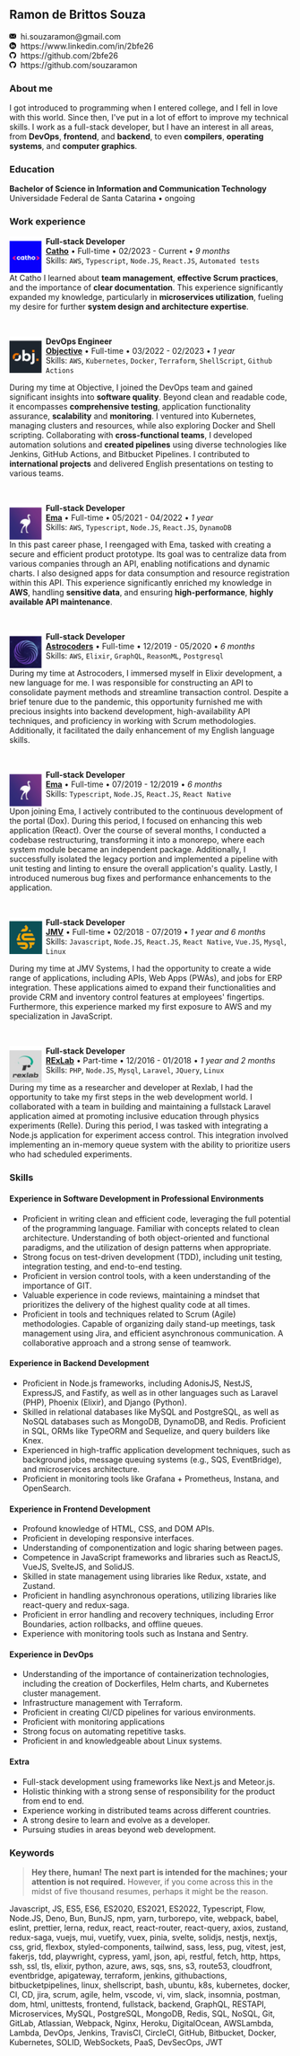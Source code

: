 ## Ramon de Brittos Souza

<span>
  <img src="./assets/email.png" width="12" height="12" style="margin-right: 4px">
  hi.souzaramon@gmail.com
</span>
<br>

<span>
  <img src="./assets/linkedin.png" width="12" height="12" style="margin-right: 4px">
  https://www.linkedin.com/in/2bfe26
</span>
<br>

<span>
  <img src="./assets/github.png" width="12" height="12" style="margin-right: 4px">
  https://github.com/2bfe26
</span>
<br>

<span>
  <img src="./assets/github.png" width="12" height="12" style="margin-right: 4px">
  https://github.com/souzaramon
</span>

### About me

I got introduced to programming when I entered college, and I fell in love with this world. Since then, I've put in a lot of effort to improve my technical skills. I work as a full-stack developer, but I have an interest in all areas, from **DevOps**, **frontend**, and **backend**, to even **compilers**, **operating systems**, and **computer graphics**.

### Education

**Bachelor of Science in Information and Communication Technology** \
Universidade Federal de Santa Catarina • ongoing

### Work experience

[<img align="left" height="65px" width="65px" src="./assets/catho.png"/>](https://www.catho.com.br/)

**Full-stack Developer** \
[**Catho**](https://www.catho.com.br/) • Full-time • 02/2023 - Current • _9 months_ \
Skills: `AWS`, `Typescript`, `Node.JS`, `React.JS`, `Automated tests`

At Catho I learned about **team management**, **effective Scrum practices**, and the importance of **clear documentation**. This experience significantly expanded my knowledge, particularly in **microservices utilization**, fueling my desire for further **system design and architecture expertise**.

&nbsp;

[<img align="left" height="65px" width="65px" src="./assets/obj.png"/>](https://www.objective.com.br/)

**DevOps Engineer** \
[**Objective**](https://www.objective.com.br/) • Full-time • 03/2022 - 02/2023 • _1 year_ \
Skills: `AWS`, `Kubernetes`, `Docker`, `Terraform`, `ShellScript`, `Github Actions`

During my time at Objective, I joined the DevOps team and gained significant insights into **software quality**. Beyond clean and readable code, it encompasses **comprehensive testing**, application functionality assurance, **scalability** and **monitoring**. I ventured into Kubernetes, managing clusters and resources, while also exploring Docker and Shell scripting. Collaborating with **cross-functional teams**, I developed automation solutions and **created pipelines** using diverse technologies like Jenkins, GitHub Actions, and Bitbucket Pipelines. I contributed to **international projects** and delivered English presentations on testing to various teams.

&nbsp;

[<img align="left" height="65px" width="65px" src="./assets/ema.png"/>](https://ema.net.br/)

**Full-stack Developer** \
[**Ema**](https://ema.net.br/) • Full-time • 05/2021 - 04/2022 • _1 year_ \
Skills: `AWS`, `Typescript`, `Node.JS`, `React.JS`, `DynamoDB`

In this past career phase, I reengaged with Ema, tasked with creating a secure and efficient product prototype. Its goal was to centralize data from various companies through an API, enabling notifications and dynamic charts. I also designed apps for data consumption and resource registration within this API. This experience significantly enriched my knowledge in **AWS**, handling **sensitive data**, and ensuring **high-performance**, **highly available API maintenance**.

&nbsp;

[<img align="left" height="65px" width="65px" src="./assets/astrocoders.png"/>](https://astrocoders.com/)

**Full-stack Developer** \
[**Astrocoders**](https://astrocoders.com/) • Full-time • 12/2019 - 05/2020 • _6 months_ \
Skills: `AWS`, `Elixir`, `GraphQL`, `ReasonML`, `Postgresql`

During my time at Astrocoders, I immersed myself in Elixir development, a new language for me. I was responsible for constructing an API to consolidate payment methods and streamline transaction control. Despite a brief tenure due to the pandemic, this opportunity furnished me with precious insights into backend development, high-availability API techniques, and proficiency in working with Scrum methodologies. Additionally, it facilitated the daily enhancement of my English language skills.

&nbsp;

[<img align="left" height="65px" width="65px" src="./assets/ema.png"/>](https://ema.net.br/)

**Full-stack Developer** \
[**Ema**](https://ema.net.br/) • Full-time • 07/2019 - 12/2019 • _6 months_ \
Skills: `Typescript`, `Node.JS`, `React.JS`, `React Native`

Upon joining Ema, I actively contributed to the continuous development of the portal (Dox). During this period, I focused on enhancing this web application (React). Over the course of several months, I conducted a codebase restructuring, transforming it into a monorepo, where each system module became an independent package. Additionally, I successfully isolated the legacy portion and implemented a pipeline with unit testing and linting to ensure the overall application's quality.
Lastly, I introduced numerous bug fixes and performance enhancements to the application.

&nbsp;

[<img align="left" height="65px" width="65px" src="./assets/jmv.png"/>](http://www.jmvsistemas.com.br/)

**Full-stack Developer** \
[**JMV**](http://www.jmvsistemas.com.br/) • Full-time • 02/2018 - 07/2019 • _1 year and 6 months_ \
Skills: `Javascript`, `Node.JS`, `React.JS`, `React Native`, `Vue.JS`, `Mysql`, `Linux`

During my time at JMV Systems, I had the opportunity to create a wide range of applications, including APIs, Web Apps (PWAs), and jobs for ERP integration. These applications aimed to expand their functionalities and provide CRM and inventory control features at employees' fingertips.
Furthermore, this experience marked my first exposure to AWS and my specialization in JavaScript.

&nbsp;

[<img align="left" height="65px" width="65px" src="./assets/rexlab.png"/>](https://rexlab.ufsc.br/)

**Full-stack Developer** \
[**RExLab**](https://rexlab.ufsc.br/) • Part-time • 12/2016 - 01/2018 • _1 year and 2 months_ \
Skills: `PHP`, `Node.JS`, `Mysql`, `Laravel`, `JQuery`, `Linux`

During my time as a researcher and developer at Rexlab, I had the opportunity to take my first steps in the web development world. I collaborated with a team in building and maintaining a fullstack Laravel application aimed at promoting inclusive education through physics experiments (Relle).
During this period, I was tasked with integrating a Node.js application for experiment access control. This integration involved implementing an in-memory queue system with the ability to prioritize users who had scheduled experiments.

### Skills

#### Experience in Software Development in Professional Environments

- Proficient in writing clean and efficient code, leveraging the full potential of the programming language. Familiar with concepts related to clean architecture. Understanding of both object-oriented and functional paradigms, and the utilization of design patterns when appropriate.
- Strong focus on test-driven development (TDD), including unit testing, integration testing, and end-to-end testing.
- Proficient in version control tools, with a keen understanding of the importance of GIT.
- Valuable experience in code reviews, maintaining a mindset that prioritizes the delivery of the highest quality code at all times.
- Proficient in tools and techniques related to Scrum (Agile) methodologies. Capable of organizing daily stand-up meetings, task management using Jira, and efficient asynchronous communication. A collaborative approach and a strong sense of teamwork.

#### Experience in Backend Development

- Proficient in Node.js frameworks, including AdonisJS, NestJS, ExpressJS, and Fastify, as well as in other languages such as Laravel (PHP), Phoenix (Elixir), and Django (Python).
- Skilled in relational databases like MySQL and PostgreSQL, as well as NoSQL databases such as MongoDB, DynamoDB, and Redis. Proficient in SQL, ORMs like TypeORM and Sequelize, and query builders like Knex.
- Experienced in high-traffic application development techniques, such as background jobs, message queuing systems (e.g., SQS, EventBridge), and microservices architecture.
- Proficient in monitoring tools like Grafana + Prometheus, Instana, and OpenSearch.

#### Experience in Frontend Development

- Profound knowledge of HTML, CSS, and DOM APIs.
- Proficient in developing responsive interfaces.
- Understanding of componentization and logic sharing between pages.
- Competence in JavaScript frameworks and libraries such as ReactJS, VueJS, SvelteJS, and SolidJS.
- Skilled in state management using libraries like Redux, xstate, and Zustand.
- Proficient in handling asynchronous operations, utilizing libraries like react-query and redux-saga.
- Proficient in error handling and recovery techniques, including Error Boundaries, action rollbacks, and offline queues.
- Experience with monitoring tools such as Instana and Sentry.

#### Experience in DevOps

- Understanding of the importance of containerization technologies, including the creation of Dockerfiles, Helm charts, and Kubernetes cluster management.
- Infrastructure management with Terraform.
- Proficient in creating CI/CD pipelines for various environments.
- Proficient with monitoring applications
- Strong focus on automating repetitive tasks.
- Proficient in and knowledgeable about Linux systems.

#### Extra

- Full-stack development using frameworks like Next.js and Meteor.js.
- Holistic thinking with a strong sense of responsibility for the product from end to end.
- Experience working in distributed teams across different countries.
- A strong desire to learn and evolve as a developer.
- Pursuing studies in areas beyond web development.

### Keywords

> **Hey there, human! The next part is intended for the machines; your attention is not required.** However, if you come across this in the midst of five thousand resumes, perhaps it might be the reason.

Javascript, JS, ES5, ES6, ES2020, ES2021, ES2022, Typescript, Flow, Node.JS, Deno, Bun, BunJS, npm, yarn, turborepo, vite, webpack, babel, eslint, prettier, lerna, redux, react, react-router, react-query, axios, zustand, redux-saga, vuejs, mui, vuetify, vuex, pinia, svelte, solidjs, nestjs, nextjs, css, grid, flexbox, styled-components, tailwind, sass, less, pug, vitest, jest, fakerjs, tdd, playwright, cypress, yaml, json, api, restful, fetch, http, https, ssh, ssl, tls, elixir, python, azure, aws, sqs, sns, s3, route53, cloudfront, eventbridge, apigateway, terraform, jenkins, githubactions, bitbucketpipelines, linux, shellscript, bash, ubuntu, k8s, kubernetes, docker, CI, CD, jira, scrum, agile, helm, vscode, vi, vim, slack, insomnia, postman, dom, html, unittests, frontend, fullstack, backend, GraphQL, RESTAPI, Microservices, MySQL, PostgreSQL, MongoDB, Redis, SQL, NoSQL, Git, GitLab, Atlassian, Webpack, Nginx, Heroku, DigitalOcean, AWSLambda, Lambda, DevOps, Jenkins, TravisCI, CircleCI, GitHub, Bitbucket, Docker, Kubernetes, SOLID, WebSockets, PaaS, DevSecOps, JWT

